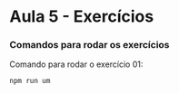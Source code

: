 # Aula 5 - Exercícios

### Comandos para rodar os exercícios
Comando para rodar o exercício 01:

```
npm run um
```
